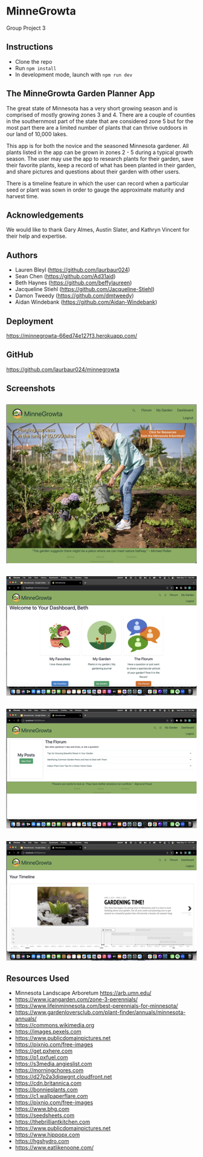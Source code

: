 # MinneGrowta

Group Project 3

## Instructions 

- Clone the repo
- Run `npm install` 
- In development mode, launch with `npm run dev`

## The MinneGrowta Garden Planner App

The great state of Minnesota has a very short growing season and is comprised of mostly growing zones 3 and 4.  There are a couple of counties in the southernmost part of the state that are considered zone 5 but for the most part there are a limited number of plants that can thrive outdoors in our land of 10,000 lakes.

This app is for both the novice and the seasoned Minnesota gardener.  All plants listed in the app can be grown in zones 2 - 5 during a typical growth season.  The user may use the app to research plants for their garden, save their favorite plants, keep a record of what has been planted in their garden, and share pictures and questions about their garden with other users.  

There is a timeline feature in which the user can record when a particular seed or plant was sown in order to gauge the approximate maturity and harvest time.


## Acknowledgements

We would like to thank Gary Almes, Austin Slater, and Kathryn Vincent for their help and expertise.

## Authors

- Lauren Bleyl (https://github.com/laurbaur024)
- Sean Chen  (https://github.com/Ad31aid)
- Beth Haynes  (https://github.com/beffylaureen)
- Jacqueline Stiehl  (https://github.com/Jacqueline-Stiehl)
- Damon Tweedy  (https://github.com/dmtweedy)
- Aidan Windebank  (https://github.com/Aidan-Windebank)

## Deployment

https://minnegrowta-66ed74e127f3.herokuapp.com/

## GitHub

https://github.com/laurbaur024/minnegrowta

## Screenshots

## <img src="./client/src/images/MinneGrowtaHomePage.jpg" alt = "MinneGrowta Home page" />
## <img src="./client/src/images/dashboard.png" alt = "Dashboard" />
## <img src="./client/src/images/florum.png" alt = "Florum" />
## <img src="./client/src/images/timeline.png" alt = "Timeline" />
## Resources Used

- Minnesota Landscape Arboretum  https://arb.umn.edu/
- https://www.icangarden.com/zone-3-perennials/
- https://www.lifeinminnesota.com/best-perennials-for-minnesota/
- https://www.gardenloversclub.com/plant-finder/annuals/minnesota-annuals/
- https://commons.wikimedia.org
- https://images.pexels.com
- https://www.publicdomainpictures.net
- https://pixnio.com/free-images
- https://get.pxhere.com
- https://p1.pxfuel.com
- https://s3media.angieslist.com
- https://morningchores.com
- https://d27p2a3djqwgnt.cloudfront.net
- https://cdn.britannica.com
- https://bonnieplants.com
- https://c1.wallpaperflare.com
- https://pixnio.com/free-images
- https://www.bhg.com
- https://seedsheets.com
- https://thebrilliantkitchen.com
- https://www.publicdomainpictures.net
- https://www.hippopx.com
- https://hgshydro.com
- https://www.eatlikenoone.com/

